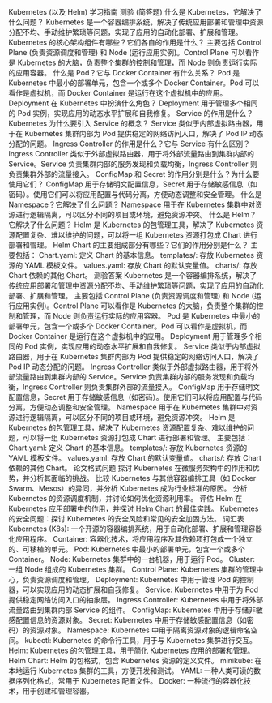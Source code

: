 Kubernetes (以及 Helm) 学习指南
测验 (简答题)
什么是 Kubernetes，它解决了什么问题？ Kubernetes 是一个容器编排系统，解决了传统应用部署和管理中资源分配不均、手动维护繁琐等问题，实现了应用的自动化部署、扩展和管理。
Kubernetes 的核心架构组件有哪些？它们各自的作用是什么？ 主要包括 Control Plane (负责资源调度和管理) 和 Node (运行应用实例)。Control Plane 可以看作是 Kubernetes 的大脑，负责整个集群的控制和管理，而 Node 则负责运行实际的应用容器。
什么是 Pod？它与 Docker Container 有什么关系？ Pod 是 Kubernetes 中最小的部署单元，包含一个或多个 Docker Container。Pod 可以看作是虚拟机，而 Docker Container 是运行在这个虚拟机中的应用。
Deployment 在 Kubernetes 中扮演什么角色？ Deployment 用于管理多个相同的 Pod 实例，实现应用的动态水平扩展和自我修复。
Service 的作用是什么？ Kubernetes 为什么要引入 Service 的概念？ Service 类似于内部虚拟路由器，用于在 Kubernetes 集群内部为 Pod 提供稳定的网络访问入口，解决了 Pod IP 动态分配的问题。
Ingress Controller 的作用是什么？它与 Service 有什么区别？ Ingress Controller 类似于外部虚拟路由器，用于将外部流量路由到集群内部的 Service。Service 负责集群内部的服务发现和负载均衡，Ingress Controller 则负责集群外部的流量接入。
ConfigMap 和 Secret 的作用分别是什么？为什么要使用它们？ ConfigMap 用于存储明文配置信息，Secret 用于存储敏感信息（如密码）。使用它们可以将应用配置与代码分离，方便动态调整和安全管理。
什么是 Namespace？它解决了什么问题？ Namespace 用于在 Kubernetes 集群中对资源进行逻辑隔离，可以区分不同的项目或环境，避免资源冲突。
什么是 Helm？它解决了什么问题？ Helm 是 Kubernetes 的包管理工具，解决了 Kubernetes 资源配置复杂、难以维护的问题，可以将一组 Kubernetes 资源打包成 Chart 进行部署和管理。
Helm Chart 的主要组成部分有哪些？它们的作用分别是什么？ 主要包括：
Chart.yaml: 定义 Chart 的基本信息。
templates/: 存放 Kubernetes 资源的 YAML 模板文件。
values.yaml: 存放 Chart 的默认变量值。
charts/: 存放 Chart 依赖的其他 Chart。
测验答案
Kubernetes 是一个容器编排系统，解决了传统应用部署和管理中资源分配不均、手动维护繁琐等问题，实现了应用的自动化部署、扩展和管理。
主要包括 Control Plane (负责资源调度和管理) 和 Node (运行应用实例)。Control Plane 可以看作是 Kubernetes 的大脑，负责整个集群的控制和管理，而 Node 则负责运行实际的应用容器。
Pod 是 Kubernetes 中最小的部署单元，包含一个或多个 Docker Container。Pod 可以看作是虚拟机，而 Docker Container 是运行在这个虚拟机中的应用。
Deployment 用于管理多个相同的 Pod 实例，实现应用的动态水平扩展和自我修复。
Service 类似于内部虚拟路由器，用于在 Kubernetes 集群内部为 Pod 提供稳定的网络访问入口，解决了 Pod IP 动态分配的问题。
Ingress Controller 类似于外部虚拟路由器，用于将外部流量路由到集群内部的 Service。Service 负责集群内部的服务发现和负载均衡，Ingress Controller 则负责集群外部的流量接入。
ConfigMap 用于存储明文配置信息，Secret 用于存储敏感信息（如密码）。使用它们可以将应用配置与代码分离，方便动态调整和安全管理。
Namespace 用于在 Kubernetes 集群中对资源进行逻辑隔离，可以区分不同的项目或环境，避免资源冲突。
Helm 是 Kubernetes 的包管理工具，解决了 Kubernetes 资源配置复杂、难以维护的问题，可以将一组 Kubernetes 资源打包成 Chart 进行部署和管理。
主要包括：
Chart.yaml: 定义 Chart 的基本信息。
templates/: 存放 Kubernetes 资源的 YAML 模板文件。
values.yaml: 存放 Chart 的默认变量值。
charts/: 存放 Chart 依赖的其他 Chart。
论文格式问题
探讨 Kubernetes 在微服务架构中的作用和优势，并分析其面临的挑战。
比较 Kubernetes 与其他容器编排工具（如 Docker Swarm、Mesos）的异同，并分析 Kubernetes 成为行业标准的原因。
分析 Kubernetes 的资源调度机制，并讨论如何优化资源利用率。
评估 Helm 在 Kubernetes 应用部署中的作用，并探讨 Helm Chart 的最佳实践。
Kubernetes 的安全问题：探讨 Kubernetes 的安全风险和常见的安全加固方法。
词汇表
Kubernetes (K8s): 一个开源的容器编排系统，用于自动化部署、扩展和管理容器化应用程序。
Container: 容器化技术，将应用程序及其依赖项打包成一个独立的、可移植的单元。
Pod: Kubernetes 中最小的部署单元，包含一个或多个 Container。
Node: Kubernetes 集群中的一台机器，用于运行 Pod。
Cluster: 一组 Node 组成的 Kubernetes 集群。
Control Plane: Kubernetes 集群的管理中心，负责资源调度和管理。
Deployment: Kubernetes 中用于管理 Pod 的控制器，可以实现应用的动态扩展和自我修复。
Service: Kubernetes 中用于为 Pod 提供稳定网络访问入口的抽象层。
Ingress Controller: Kubernetes 中用于将外部流量路由到集群内部 Service 的组件。
ConfigMap: Kubernetes 中用于存储非敏感配置信息的资源对象。
Secret: Kubernetes 中用于存储敏感配置信息（如密码）的资源对象。
Namespace: Kubernetes 中用于隔离资源对象的逻辑命名空间。
kubectl: Kubernetes 的命令行工具，用于与 Kubernetes 集群进行交互。
Helm: Kubernetes 的包管理工具，用于简化 Kubernetes 应用的部署和管理。
Helm Chart: Helm 的包格式，包含 Kubernetes 资源的定义文件。
minikube: 在本地运行 Kubernetes 集群的工具，方便开发和测试。
YAML: 一种人类可读的数据序列化格式，常用于 Kubernetes 配置文件。
Docker: 一种流行的容器化技术，用于创建和管理容器。